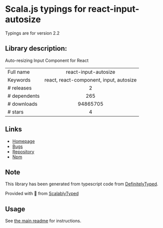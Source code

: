 
# Scala.js typings for react-input-autosize

Typings are for version 2.2

## Library description:
Auto-resizing Input Component for React

|                    |                 |
| ------------------ | :-------------: |
| Full name          | react-input-autosize |
| Keywords           | react, react-component, input, autosize |
| # releases         | 2 |
| # dependents       | 265 |
| # downloads        | 94865705 |
| # stars            | 4 |

## Links
- [Homepage](https://github.com/JedWatson/react-input-autosize#readme)
- [Bugs](https://github.com/JedWatson/react-input-autosize/issues)
- [Repository](https://github.com/JedWatson/react-input-autosize)
- [Npm](https://www.npmjs.com/package/react-input-autosize)
    


## Note
This library has been generated from typescript code from [DefinitelyTyped](https://definitelytyped.org).

Provided with :purple_heart: from [ScalablyTyped](https://github.com/oyvindberg/ScalablyTyped)

## Usage
See [the main readme](../../readme.md) for instructions.


